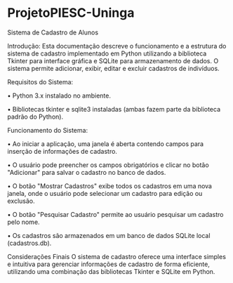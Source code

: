 # ProjetoPIESC-Uninga
Sistema de Cadastro de Alunos

Introdução: 
Esta documentação descreve o funcionamento e a estrutura do sistema de cadastro implementado em Python utilizando a biblioteca Tkinter para interface gráfica e SQLite para armazenamento de dados. O sistema permite adicionar, exibir, editar e excluir cadastros de indivíduos.

Requisitos do Sistema:

•	Python 3.x instalado no ambiente.

•	Bibliotecas tkinter e sqlite3 instaladas (ambas fazem parte da biblioteca padrão do Python).

Funcionamento do Sistema:

•	Ao iniciar a aplicação, uma janela é aberta contendo campos para inserção de informações de cadastro.

•	O usuário pode preencher os campos obrigatórios e clicar no botão "Adicionar" para salvar o cadastro no banco de dados.

•	O botão "Mostrar Cadastros" exibe todos os cadastros em uma nova janela, onde o usuário pode selecionar um cadastro para edição ou exclusão.

•	O botão "Pesquisar Cadastro" permite ao usuário pesquisar um cadastro pelo nome.

•	Os cadastros são armazenados em um banco de dados SQLite local (cadastros.db).

Considerações Finais
O sistema de cadastro oferece uma interface simples e intuitiva para gerenciar informações de cadastro de forma eficiente, utilizando uma combinação das bibliotecas Tkinter e SQLite em Python.
